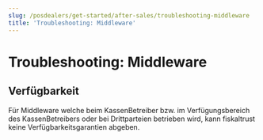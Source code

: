 ```yaml
---
slug: /posdealers/get-started/after-sales/troubleshooting-middleware
title: 'Troubleshooting: Middleware'
---
```


# Troubleshooting: Middleware

## Verfügbarkeit 

Für Middleware welche beim KassenBetreiber bzw. im Verfügungsbereich des KassenBetreibers oder bei Drittparteien betrieben wird, kann fiskaltrust keine Verfügbarkeitsgarantien abgeben. 

